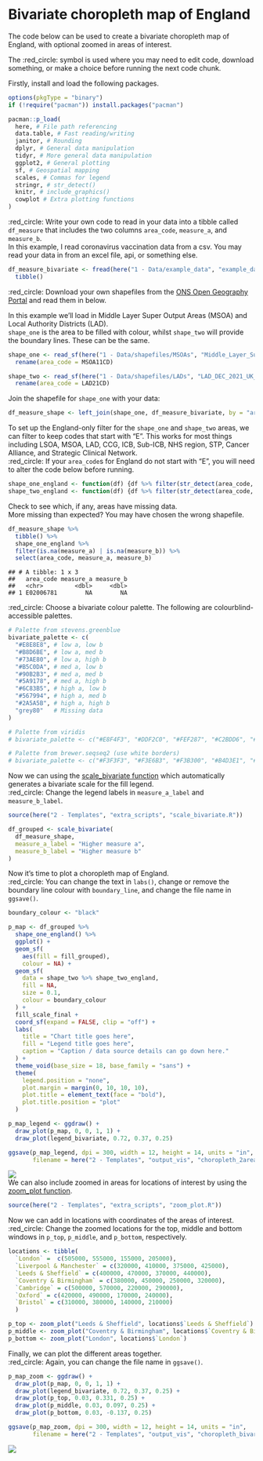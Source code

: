 Bivariate choropleth map of England
================

The code below can be used to create a bivariate choropleth map of
England, with optional zoomed in areas of interest.  
  
The :red\_circle: symbol is used where you may need to edit code,
download something, or make a choice before running the next code
chunk.  
  
Firstly, install and load the following packages.

``` r
options(pkgType = "binary")
if (!require("pacman")) install.packages("pacman")

pacman::p_load(
  here, # File path referencing
  data.table, # Fast reading/writing
  janitor, # Rounding
  dplyr, # General data manipulation
  tidyr, # More general data manipulation
  ggplot2, # General plotting
  sf, # Geospatial mapping
  scales, # Commas for legend
  stringr, # str_detect()
  knitr, # include_graphics()
  cowplot # Extra plotting functions
)
```

  
:red\_circle: Write your own code to read in your data into a tibble
called `df_measure` that includes the two columns `area_code`,
`measure_a`, and `measure_b`.  
In this example, I read coronavirus vaccination data from a csv. You may
read your data in from an excel file, api, or something else.

``` r
df_measure_bivariate <- fread(here("1 - Data/example_data", "example_data_msoa_bivariate.csv")) %>% 
  tibble()
```

  
:red\_circle: Download your own shapefiles from the [ONS Open Geography
Portal](https://geoportal.statistics.gov.uk/) and read them in below.  
  
In this example we’ll load in Middle Layer Super Output Areas (MSOA) and
Local Authority Districts (LAD).  
`shape_one` is the area to be filled with colour, whilst `shape_two`
will provide the boundary lines. These can be the same.

``` r
shape_one <- read_sf(here("1 - Data/shapefiles/MSOAs", "Middle_Layer_Super_Output_Areas__December_2011__Boundaries_Full_Clipped__BFC__EW_V3.shp")) %>% 
  rename(area_code = MSOA11CD)

shape_two <- read_sf(here("1 - Data/shapefiles/LADs", "LAD_DEC_2021_UK_BFC.shp")) %>% 
  rename(area_code = LAD21CD)
```

  
Join the shapefile for `shape_one` with your data:

``` r
df_measure_shape <- left_join(shape_one, df_measure_bivariate, by = "area_code")
```

  
To set up the England-only filter for the `shape_one` and `shape_two`
areas, we can filter to keep codes that start with “E”. This works for
most things including LSOA, MSOA, LAD, CCG, ICB, Sub-ICB, NHS region,
STP, Cancer Alliance, and Strategic Clinical Network.  
:red\_circle: If your `area_code`s for England do not start with “E”,
you will need to alter the code below before running.

``` r
shape_one_england <- function(df) {df %>% filter(str_detect(area_code, "^E"))} # Starts with "E"
shape_two_england <- function(df) {df %>% filter(str_detect(area_code, "^E"))} # Starts with "E"
```

  
Check to see which, if any, areas have missing data.  
More missing than expected? You may have chosen the wrong shapefile.

``` r
df_measure_shape %>% 
  tibble() %>% 
  shape_one_england %>% 
  filter(is.na(measure_a) | is.na(measure_b)) %>% 
  select(area_code, measure_a, measure_b)
```

    ## # A tibble: 1 x 3
    ##   area_code measure_a measure_b
    ##   <chr>         <dbl>     <dbl>
    ## 1 E02006781        NA        NA

  
:red\_circle: Choose a bivariate colour palette. The following are
colourblind-accessible palettes.

``` r
# Palette from stevens.greenblue
bivariate_palette <- c(
  "#E8E8E8", # low a, low b
  "#B8D6BE", # low a, med b
  "#73AE80", # low a, high b
  "#B5C0DA", # med a, low b
  "#90B2B3", # med a, med b
  "#5A9178", # med a, high b
  "#6C83B5", # high a, low b
  "#567994", # high a, med b
  "#2A5A5B", # high a, high b
  "grey80"   # Missing data
)

# Palette from viridis
# bivariate_palette <- c("#E8F4F3", "#DDF2C0", "#FEF287", "#C2BDD6", "#85C2C0", "#72CF8E", "#9874A1", "#6380A6", "#21908D", "grey80")

# Palette from brewer.seqseq2 (use white borders)
# bivariate_palette <- c("#F3F3F3", "#F3E6B3", "#F3B300", "#B4D3E1", "#B3B3B3", "#B36600", "#509DC2", "#376387", "#000000", "grey80")
```

  
Now we can using the [scale\_bivariate
function](https://github.com/DataS-DHSC/geospatial-vis-templates/tree/master/2%20-%20Templates/extra_scripts/scale_bivariate.R)
which automatically generates a bivariate scale for the fill legend.  
:red\_circle: Change the legend labels in `measure_a_label` and
`measure_b_label`.

``` r
source(here("2 - Templates", "extra_scripts", "scale_bivariate.R"))

df_grouped <- scale_bivariate(
  df_measure_shape,
  measure_a_label = "Higher measure a", 
  measure_b_label = "Higher measure b"
)
```

  
Now it’s time to plot a choropleth map of England.  
:red\_circle: You can change the text in `labs()`, change or remove the
boundary line colour with `boundary_line`, and change the file name in
`ggsave()`.  

``` r
boundary_colour <- "black"

p_map <- df_grouped %>%
  shape_one_england() %>%
  ggplot() +
  geom_sf(
    aes(fill = fill_grouped), 
    colour = NA) +
  geom_sf(
    data = shape_two %>% shape_two_england,
    fill = NA,
    size = 0.1,
    colour = boundary_colour
  ) +
  fill_scale_final +
  coord_sf(expand = FALSE, clip = "off") +
  labs(
    title = "Chart title goes here",
    fill = "Legend title goes here",
    caption = "Caption / data source details can go down here."
  ) +
  theme_void(base_size = 18, base_family = "sans") +
  theme(
    legend.position = "none",
    plot.margin = margin(0, 10, 10, 10),
    plot.title = element_text(face = "bold"),
    plot.title.position = "plot"
  )

p_map_legend <- ggdraw() + 
  draw_plot(p_map, 0, 0, 1, 1) + 
  draw_plot(legend_bivariate, 0.72, 0.37, 0.25)

ggsave(p_map_legend, dpi = 300, width = 12, height = 14, units = "in",
       filename = here("2 - Templates", "output_vis", "choropleth_2area_bivariate.jpeg"))
```

![](output_vis/choropleth_2area_bivariate.jpeg)  
We can also include zoomed in areas for locations of interest by using
the [zoom\_plot
function](https://github.com/DataS-DHSC/geospatial-vis-templates/tree/master/2%20-%20Templates/extra_scripts/zoom_plot.R).

``` r
source(here("2 - Templates", "extra_scripts", "zoom_plot.R"))
```

  
Now we can add in locations with coordinates of the areas of interest.  
:red\_circle: Change the zoomed locations for the top, middle and bottom
windows in `p_top`, `p_middle`, and `p_bottom`, respectively.

``` r
locations <- tibble(
  `London` =  c(505000, 555000, 155000, 205000),
  `Liverpool & Manchester` = c(320000, 410000, 375000, 425000),
  `Leeds & Sheffield` = c(400000, 470000, 370000, 440000),
  `Coventry & Birmingham` = c(380000, 450000, 250000, 320000),
  `Cambridge` = c(500000, 570000, 220000, 290000),
  `Oxford` = c(420000, 490000, 170000, 240000),
  `Bristol` = c(310000, 380000, 140000, 210000)
  )

p_top <- zoom_plot("Leeds & Sheffield", locations$`Leeds & Sheffield`)
p_middle <- zoom_plot("Coventry & Birmingham", locations$`Coventry & Birmingham`)
p_bottom <- zoom_plot("London", locations$`London`)
```

  
Finally, we can plot the different areas together.  
:red\_circle: Again, you can change the file name in `ggsave()`.

``` r
p_map_zoom <- ggdraw() + 
  draw_plot(p_map, 0, 0, 1, 1) + 
  draw_plot(legend_bivariate, 0.72, 0.37, 0.25) + 
  draw_plot(p_top, 0.03, 0.331, 0.25) + 
  draw_plot(p_middle, 0.03, 0.097, 0.25) + 
  draw_plot(p_bottom, 0.03, -0.137, 0.25)

ggsave(p_map_zoom, dpi = 300, width = 12, height = 14, units = "in",
       filename = here("2 - Templates", "output_vis", "choropleth_bivariate_zoom.jpeg"))
```

![](output_vis/choropleth_bivariate_zoom.jpeg)
